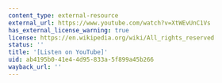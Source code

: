 ```yaml
---
content_type: external-resource
external_url: https://www.youtube.com/watch?v=XtWEvUnC1Vs
has_external_license_warning: true
license: https://en.wikipedia.org/wiki/All_rights_reserved
status: ''
title: '[Listen on YouTube]'
uid: ab4195b0-41e4-4d95-833a-5f899a45b266
wayback_url: ''
---
```

